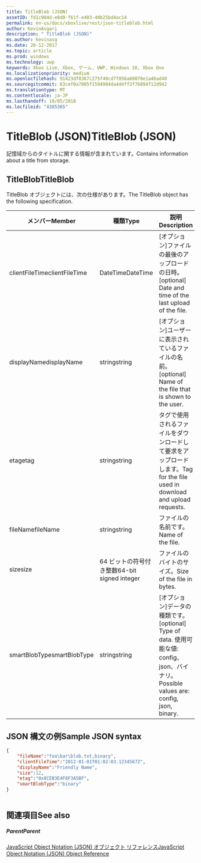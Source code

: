 ```yaml
---
title: TitleBlob (JSON)
assetID: fd1c904d-e8d0-f61f-e403-40b25bd4ac14
permalink: en-us/docs/xboxlive/rest/json-titleblob.html
author: KevinAsgari
description: " TitleBlob (JSON)"
ms.author: kevinasg
ms.date: 20-12-2017
ms.topic: article
ms.prod: windows
ms.technology: uwp
keywords: Xbox Live, Xbox, ゲーム, UWP, Windows 10, Xbox One
ms.localizationpriority: medium
ms.openlocfilehash: 91423df8367c275f40cd7f856a60070e1a46ad40
ms.sourcegitcommit: 63cef0a7805f1594984da4d4ff2f76894f12d942
ms.translationtype: MT
ms.contentlocale: ja-JP
ms.lasthandoff: 10/05/2018
ms.locfileid: "4385365"
---
```

# <a name="titleblob-json"></a><span data-ttu-id="7a1fe-104">TitleBlob (JSON)</span><span class="sxs-lookup"><span data-stu-id="7a1fe-104">TitleBlob (JSON)</span></span>
<span data-ttu-id="7a1fe-105">記憶域からのタイトルに関する情報が含まれています。</span><span class="sxs-lookup"><span data-stu-id="7a1fe-105">Contains information about a title from storage.</span></span> 
<a id="ID4EP"></a>

 
## <a name="titleblob"></a><span data-ttu-id="7a1fe-106">TitleBlob</span><span class="sxs-lookup"><span data-stu-id="7a1fe-106">TitleBlob</span></span>
 
<span data-ttu-id="7a1fe-107">TitleBlob オブジェクトには、次の仕様があります。</span><span class="sxs-lookup"><span data-stu-id="7a1fe-107">The TitleBlob object has the following specification.</span></span>
 
| <span data-ttu-id="7a1fe-108">メンバー</span><span class="sxs-lookup"><span data-stu-id="7a1fe-108">Member</span></span>| <span data-ttu-id="7a1fe-109">種類</span><span class="sxs-lookup"><span data-stu-id="7a1fe-109">Type</span></span>| <span data-ttu-id="7a1fe-110">説明</span><span class="sxs-lookup"><span data-stu-id="7a1fe-110">Description</span></span>| 
| --- | --- | --- | 
| <span data-ttu-id="7a1fe-111">clientFileTime</span><span class="sxs-lookup"><span data-stu-id="7a1fe-111">clientFileTime</span></span>| <span data-ttu-id="7a1fe-112">DateTime</span><span class="sxs-lookup"><span data-stu-id="7a1fe-112">DateTime</span></span>| <span data-ttu-id="7a1fe-113">[オプション]ファイルの最後のアップロードの日時。</span><span class="sxs-lookup"><span data-stu-id="7a1fe-113">[optional] Date and time of the last upload of the file.</span></span>| 
| <span data-ttu-id="7a1fe-114">displayName</span><span class="sxs-lookup"><span data-stu-id="7a1fe-114">displayName</span></span>| <span data-ttu-id="7a1fe-115">string</span><span class="sxs-lookup"><span data-stu-id="7a1fe-115">string</span></span>| <span data-ttu-id="7a1fe-116">[オプション]ユーザーに表示されているファイルの名前。</span><span class="sxs-lookup"><span data-stu-id="7a1fe-116">[optional] Name of the file that is shown to the user.</span></span>| 
| <span data-ttu-id="7a1fe-117">etag</span><span class="sxs-lookup"><span data-stu-id="7a1fe-117">etag</span></span>| <span data-ttu-id="7a1fe-118">string</span><span class="sxs-lookup"><span data-stu-id="7a1fe-118">string</span></span>| <span data-ttu-id="7a1fe-119">タグで使用されるファイルをダウンロードして要求をアップロードします。</span><span class="sxs-lookup"><span data-stu-id="7a1fe-119">Tag for the file used in download and upload requests.</span></span>| 
| <span data-ttu-id="7a1fe-120">fileName</span><span class="sxs-lookup"><span data-stu-id="7a1fe-120">fileName</span></span>| <span data-ttu-id="7a1fe-121">string</span><span class="sxs-lookup"><span data-stu-id="7a1fe-121">string</span></span>| <span data-ttu-id="7a1fe-122">ファイルの名前です。</span><span class="sxs-lookup"><span data-stu-id="7a1fe-122">Name of the file.</span></span>| 
| <span data-ttu-id="7a1fe-123">size</span><span class="sxs-lookup"><span data-stu-id="7a1fe-123">size</span></span>| <span data-ttu-id="7a1fe-124">64 ビットの符号付き整数</span><span class="sxs-lookup"><span data-stu-id="7a1fe-124">64-bit signed integer</span></span>| <span data-ttu-id="7a1fe-125">ファイルのバイトのサイズ。</span><span class="sxs-lookup"><span data-stu-id="7a1fe-125">Size of the file in bytes.</span></span>| 
| <span data-ttu-id="7a1fe-126">smartBlobType</span><span class="sxs-lookup"><span data-stu-id="7a1fe-126">smartBlobType</span></span>| <span data-ttu-id="7a1fe-127">string</span><span class="sxs-lookup"><span data-stu-id="7a1fe-127">string</span></span>| <span data-ttu-id="7a1fe-128">[オプション]データの種類です。</span><span class="sxs-lookup"><span data-stu-id="7a1fe-128">[optional] Type of data.</span></span> <span data-ttu-id="7a1fe-129">使用可能な値: config、json、バイナリ。</span><span class="sxs-lookup"><span data-stu-id="7a1fe-129">Possible values are: config, json, binary.</span></span>| 
  
<a id="ID4E6C"></a>

 
## <a name="sample-json-syntax"></a><span data-ttu-id="7a1fe-130">JSON 構文の例</span><span class="sxs-lookup"><span data-stu-id="7a1fe-130">Sample JSON syntax</span></span>
 

```json
{
    "fileName":"foo\bar\blob.txt,binary",
    "clientFileTime":"2012-01-01T01:02:03.1234567Z",
    "displayName":"Friendly Name",
    "size":12,
    "etag":"0x8CEB3E4F8F3A5BF",
    "smartBlobType":"binary"
}
      
```

  
<a id="ID4EID"></a>

 
## <a name="see-also"></a><span data-ttu-id="7a1fe-131">関連項目</span><span class="sxs-lookup"><span data-stu-id="7a1fe-131">See also</span></span>
 
<a id="ID4EKD"></a>

 
##### <a name="parent"></a><span data-ttu-id="7a1fe-132">Parent</span><span class="sxs-lookup"><span data-stu-id="7a1fe-132">Parent</span></span> 

[<span data-ttu-id="7a1fe-133">JavaScript Object Notation (JSON) オブジェクト リファレンス</span><span class="sxs-lookup"><span data-stu-id="7a1fe-133">JavaScript Object Notation (JSON) Object Reference</span></span>](atoc-xboxlivews-reference-json.md)

   